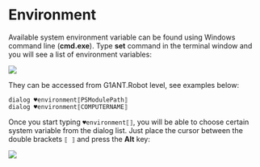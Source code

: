 # Environment

Available system environment variable can be found using Windows command line (**cmd.exe**). Type **set** command in the terminal window and you will see a list of environment variables:

![](https://raw.githubusercontent.com/G1ANT-Robot/G1ANT.Manual/raw/develop/-assets/environmental-variables-cmd.jpg)

They can be accessed from G1ANT.Robot level, see examples below:

```G1ANT
dialog ♥environment⟦PSModulePath⟧
dialog ♥environment⟦COMPUTERNAME⟧
```

Once you start typing `♥environment⟦⟧`, you will be able to choose certain system variable from the dialog list. Just place the cursor between the double brackets `⟦ ⟧` and press the **Alt** key:

![](https://raw.githubusercontent.com/G1ANT-Robot/G1ANT.Manual/raw/develop/-assets/environment.jpg)